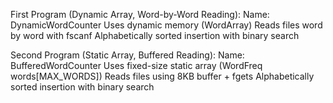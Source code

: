 First Program (Dynamic Array, Word-by-Word Reading):
    Name: DynamicWordCounter
    Uses dynamic memory (WordArray)
    Reads files word by word with fscanf
    Alphabetically sorted insertion with binary search

Second Program (Static Array, Buffered Reading):
    Name: BufferedWordCounter
    Uses fixed-size static array (WordFreq words[MAX_WORDS])
    Reads files using 8KB buffer + fgets
    Alphabetically sorted insertion with binary search
